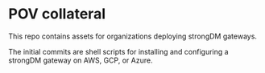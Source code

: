 # POV collateral

This repo contains assets for organizations deploying strongDM gateways.

The initial commits are shell scripts for installing and configuring a strongDM gateway on AWS, GCP, or Azure.
